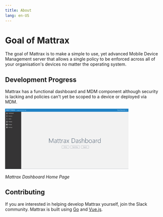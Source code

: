 ```yaml
---
title: About
lang: en-US
---
```


# Goal of Mattrax

The goal of Mattrax is to make a simple to use, yet advanced Mobile Device Management server that allows a single policy to be enforced across all of your organisation's devices no matter the operating system.

## Development Progress

Mattrax has a functional dashboard and MDM component although security is lacking and policies can't yet be scoped to a device or deployed via MDM.

<img src="../assets/dashboard.png" alt="Mattrax Dashboard Home Page" width="80%" />

*Mattrax Dashboard Home Page*

## Contributing
If you are interested in helping develop Mattrax yourself, join the Slack community. Mattrax is built using [Go](https://golang.org) and [Vue.js](https://vuejs.org).